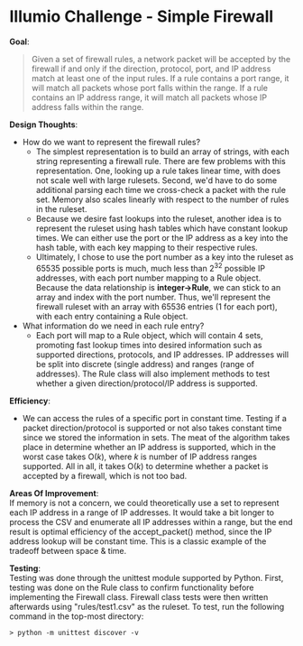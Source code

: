 # Illumio Challenge - Simple Firewall 

**Goal**:
> Given a set of firewall rules, a network packet will be accepted by the firewall if and only if the
direction, protocol, port, and IP address match at least one of the input rules. If a rule contains
a port range, it will match all packets whose port falls within the range. If a rule contains an IP
address range, it will match all packets whose IP address falls within the range. 

**Design Thoughts**:
+ How do we want to represent the firewall rules?
	- The simplest representation is to build an array of strings, with each
	string representing a firewall rule. There are few problems with this representation. One, looking up a rule takes linear time, with does not scale well with large rulesets. Second, we'd have to do some additional parsing each time we cross-check a packet with the rule set. Memory also scales linearly with respect to the number of rules in the ruleset. 
	- Because we desire fast lookups into the ruleset, another idea is to represent the ruleset using hash tables which have constant lookup times. We can either use the port or the IP address as a key into the hash table, with each key mapping to their respective rules. 
	- Ultimately, I chose to use the port number as a key into the ruleset as 65535 possible ports is much, much less than 2<sup>32</sup> possible IP addresses, with each port number mapping to a Rule object. Because the data relationship is **integer->Rule**, we can stick to an array and index with the port number. Thus, we'll represent the firewall ruleset with an array with 65536 entries (1 for each port), with each entry containing a Rule object.
+ What information do we need in each rule entry?
	- Each port will map to a Rule object, which will contain 4 sets, promoting fast lookup times into desired information such as supported directions, protocols, and IP addresses. IP addresses will be split into discrete (single address) and ranges (range of addresses). The Rule class will also implement methods to test whether a given direction/protocol/IP address is supported.

**Efficiency**:
+ We can access the rules of a specific port in constant time. Testing if a packet direction/protocol is supported or not also takes constant time since we stored the information in sets. The meat of the algorithm takes place in determine whether an IP address is supported, which in the worst case takes O(*k*), where *k* is number of IP address ranges supported. All in all, it takes O(*k*) to determine whether a packet is accepted by a firewall, which is not too bad.

**Areas Of Improvement**: \
If memory is not a concern, we could theoretically use a set to represent each IP address in a range of IP addresses. It would take a bit longer to process the CSV and enumerate all IP addresses within a range, but the end result is optimal efficiency of the accept_packet() method, since the IP address lookup will be constant time. This is a classic example of the tradeoff between space & time.

**Testing**: \
Testing was done through the unittest module supported by Python. First, testing was done on the Rule class to confirm functionality before implementing the Firewall class. Firewall class tests were then written afterwards using "rules/test1.csv" as the ruleset. To test, run the following command in the top-most directory:
```
> python -m unittest discover -v
```